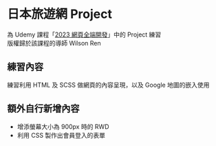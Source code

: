 # 日本旅遊網 Project

為 Udemy 課程「[2023 網頁全端開發](https://www.udemy.com/course/wilson-full-stack-web-development/)」中的 Project 練習  
版權歸於該課程的導師 Wilson Ren

## 練習內容

練習利用 HTML 及 SCSS 做網頁的內容呈現，以及 Google 地圖的嵌入使用

## 額外自行新增內容

- 增添螢幕大小為 900px 時的 RWD
- 利用 CSS 製作出會員登入的表單
